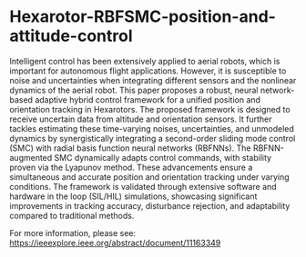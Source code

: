 # Hexarotor-RBFSMC-position-and-attitude-control

Intelligent control has been extensively applied to aerial robots, which is important for autonomous flight applications. However, it is susceptible to noise and uncertainties when integrating different sensors and the nonlinear dynamics of the aerial robot. This paper proposes a robust, neural network-based adaptive hybrid control framework for a unified position and orientation tracking in Hexarotors. The proposed framework is designed to receive uncertain data from altitude and orientation sensors. It further tackles estimating these time-varying noises, uncertainties, and unmodeled dynamics by synergistically integrating a second-order sliding mode control (SMC) with radial basis function neural networks (RBFNNs). The RBFNN-augmented SMC dynamically adapts control commands, with stability proven via the Lyapunov method. These advancements ensure a simultaneous and accurate position and orientation tracking under varying conditions. The framework is validated through extensive software and hardware in the loop (SIL/HIL) simulations, showcasing significant improvements in tracking accuracy, disturbance rejection, and adaptability compared to traditional methods.

For more information, please see:
https://ieeexplore.ieee.org/abstract/document/11163349

